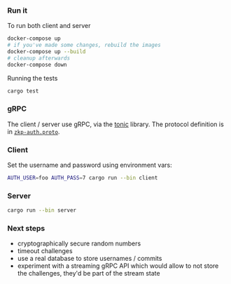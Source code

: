 ### Run it

To run both client and server

```sh
docker-compose up
# if you've made some changes, rebuild the images
docker-compose up --build
# cleanup afterwards
docker-compose down
```

Running the tests

```sh
cargo test
```

### gRPC

The client / server use gRPC, via the [tonic](https://docs.rs/tonic/0.7.2/tonic/index.html) library. The protocol definition is in [`zkp-auth.proto`](./zkp-auth.proto).

### Client

Set the username and password using environment vars:

```sh
AUTH_USER=foo AUTH_PASS=7 cargo run --bin client
```

### Server

```sh
cargo run --bin server
```

### Next steps

- cryptographically secure random numbers
- timeout challenges
- use a real database to store usernames / commits
- experiment with a streaming gRPC API which would allow to not store the challenges, they'd be part of the stream state
